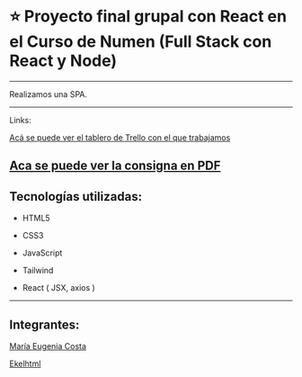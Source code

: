 # :star: Proyecto final grupal con React en el Curso de Numen (Full Stack con React y Node)

---

Realizamos una SPA.

---

Links:

[Acá se puede ver el tablero de Trello con el que trabajamos](https://trello.com/b/3g5jnbhr/proyecto-final-reactt)


[Aca se puede ver la consigna en PDF]()
---

## Tecnologías utilizadas:

- HTML5

- CSS3

- JavaScript

- Tailwind

- React ( JSX, axios ) 

---

## Integrantes:

[María Eugenia Costa](https://github.com/eugenia198)

[Ekelhtml](https://github.com/Ekelhtml)